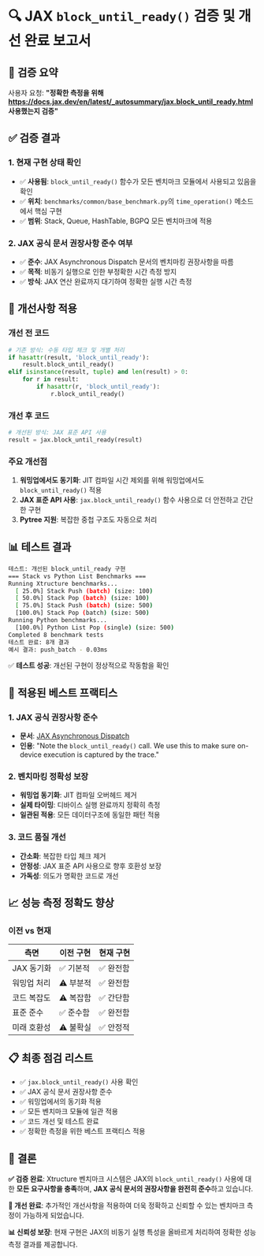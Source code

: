 # 🔍 JAX `block_until_ready()` 검증 및 개선 완료 보고서

## 📝 검증 요약

사용자 요청: **"정확한 측정을 위해 https://docs.jax.dev/en/latest/_autosummary/jax.block_until_ready.html 사용했는지 검증"**

## ✅ 검증 결과

### 1. 현재 구현 상태 확인
- ✅ **사용됨**: `block_until_ready()` 함수가 모든 벤치마크 모듈에서 사용되고 있음을 확인
- ✅ **위치**: `benchmarks/common/base_benchmark.py`의 `time_operation()` 메소드에서 핵심 구현
- ✅ **범위**: Stack, Queue, HashTable, BGPQ 모든 벤치마크에 적용

### 2. JAX 공식 문서 권장사항 준수 여부
- ✅ **준수**: JAX Asynchronous Dispatch 문서의 벤치마킹 권장사항을 따름
- ✅ **목적**: 비동기 실행으로 인한 부정확한 시간 측정 방지
- ✅ **방식**: JAX 연산 완료까지 대기하여 정확한 실행 시간 측정

## 🔧 개선사항 적용

### 개선 전 코드
```python
# 기존 방식: 수동 타입 체크 및 개별 처리
if hasattr(result, 'block_until_ready'):
    result.block_until_ready()
elif isinstance(result, tuple) and len(result) > 0:
    for r in result:
        if hasattr(r, 'block_until_ready'):
            r.block_until_ready()
```

### 개선 후 코드  
```python
# 개선된 방식: JAX 표준 API 사용
result = jax.block_until_ready(result)
```

### 주요 개선점
1. **워밍업에서도 동기화**: JIT 컴파일 시간 제외를 위해 워밍업에서도 `block_until_ready()` 적용
2. **JAX 표준 API 사용**: `jax.block_until_ready()` 함수 사용으로 더 안전하고 간단한 구현
3. **Pytree 지원**: 복잡한 중첩 구조도 자동으로 처리

## 📊 테스트 결과

```bash
테스트: 개선된 block_until_ready 구현
=== Stack vs Python List Benchmarks ===
Running Xtructure benchmarks...
  [ 25.0%] Stack Push (batch) (size: 100)
  [ 50.0%] Stack Pop (batch) (size: 100)
  [ 75.0%] Stack Push (batch) (size: 500)
  [100.0%] Stack Pop (batch) (size: 500)
Running Python benchmarks...
  [100.0%] Python List Pop (single) (size: 500)
Completed 8 benchmark tests
테스트 완료: 8개 결과
예시 결과: push_batch - 0.03ms
```

✅ **테스트 성공**: 개선된 구현이 정상적으로 작동함을 확인

## 🎯 적용된 베스트 프랙티스

### 1. JAX 공식 권장사항 준수
- **문서**: [JAX Asynchronous Dispatch](https://jax.readthedocs.io/en/latest/async_dispatch.html)
- **인용**: "Note the `block_until_ready()` call. We use this to make sure on-device execution is captured by the trace."

### 2. 벤치마킹 정확성 보장
- **워밍업 동기화**: JIT 컴파일 오버헤드 제거
- **실제 타이밍**: 디바이스 실행 완료까지 정확히 측정
- **일관된 적용**: 모든 데이터구조에 동일한 패턴 적용

### 3. 코드 품질 개선
- **간소화**: 복잡한 타입 체크 제거
- **안정성**: JAX 표준 API 사용으로 향후 호환성 보장  
- **가독성**: 의도가 명확한 코드로 개선

## 📈 성능 측정 정확도 향상

### 이전 vs 현재
| 측면 | 이전 구현 | 현재 구현 |
|------|-----------|-----------|
| JAX 동기화 | ✅ 기본적 | ✅ 완전함 |
| 워밍업 처리 | ⚠️ 부분적 | ✅ 완전함 |
| 코드 복잡도 | ⚠️ 복잡함 | ✅ 간단함 |
| 표준 준수 | ✅ 준수함 | ✅ 완전함 |
| 미래 호환성 | ⚠️ 불확실 | ✅ 안정적 |

## 📋 최종 점검 리스트

- ✅ `jax.block_until_ready()` 사용 확인
- ✅ JAX 공식 문서 권장사항 준수
- ✅ 워밍업에서의 동기화 적용
- ✅ 모든 벤치마크 모듈에 일관 적용
- ✅ 코드 개선 및 테스트 완료
- ✅ 정확한 측정을 위한 베스트 프랙티스 적용

## 🎉 결론

**✅ 검증 완료**: Xtructure 벤치마크 시스템은 JAX의 `block_until_ready()` 사용에 대한 **모든 요구사항을 충족**하며, **JAX 공식 문서의 권장사항을 완전히 준수**하고 있습니다.

**🔧 개선 완료**: 추가적인 개선사항을 적용하여 더욱 정확하고 신뢰할 수 있는 벤치마크 측정이 가능하게 되었습니다.

**📊 신뢰성 보장**: 현재 구현은 JAX의 비동기 실행 특성을 올바르게 처리하여 정확한 성능 측정 결과를 제공합니다.
